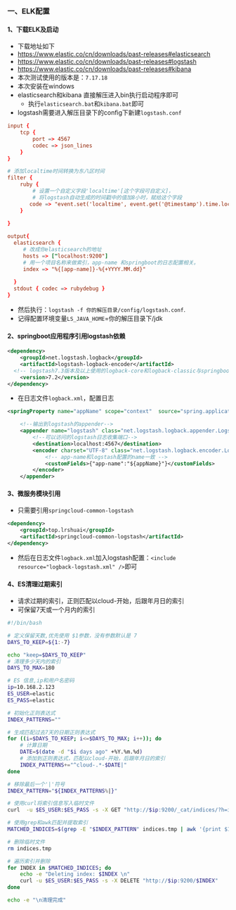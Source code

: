 ### 一、ELK配置

#### 1、下载ELK及启动
- 下载地址如下
- https://www.elastic.co/cn/downloads/past-releases#elasticsearch
- https://www.elastic.co/cn/downloads/past-releases#logstash
- https://www.elastic.co/cn/downloads/past-releases#kibana
- 本次测试使用的版本是：`7.17.18`
- 本次安装在windows
- elasticsearch和kibana 直接解压进入bin执行启动程序即可
  - 执行`elasticsearch.bat`和`kibana.bat`即可
- logstash需要进入解压目录下的config下新建`logstash.conf`
```conf
input {
    tcp {
        port => 4567
        codec => json_lines
    }
}

# 添加localtime时间转换为东八区时间
filter {
    ruby {
    	# 设置一个自定义字段'localtime'[这个字段可自定义]，
    	# 将logstash自动生成的时间戳中的值加8小时，赋给这个字段
       code => "event.set('localtime', event.get('@timestamp').time.localtime + 8*3600)"
    }
 
}

output{
  elasticsearch { 
     # 改成你elasticsearch的地址
     hosts => ["localhost:9200"] 
     # 用一个项目名称来做索引，app-name 和springboot的日志配置相关。
     index => "%{[app-name]}-%{+YYYY.MM.dd}" 
     
  }
  stdout { codec => rubydebug }
}
```
  - 然后执行：`logstash -f 你的解压目录/config/logstash.conf`.
  - 记得配置环境变量`LS_JAVA_HOME`=你的解压目录下/jdk


#### 2、springboot应用程序引用logstash依赖
```xml
<dependency>
    <groupId>net.logstash.logback</groupId>
    <artifactId>logstash-logback-encoder</artifactId>
  <!-- logstash7.3版本及以上使用的logback-core和logback-classic与springboot2.7.6冲突，所以最高7.2 -->
    <version>7.2</version>
</dependency>
```
- 在日志文件`logback.xml`，配置日志
```xml
<springProperty name="appName" scope="context"  source="spring.application.name"/>

    <!--输出到logstash的appender-->
    <appender name="logstash" class="net.logstash.logback.appender.LogstashTcpSocketAppender">
        <!--可以访问的logstash日志收集端口-->
        <destination>localhost:4567</destination>
        <encoder charset="UTF-8" class="net.logstash.logback.encoder.LogstashEncoder">
            <!-- app-name和logstash配置的name一致 -->
            <customFields>{"app-name":"${appName}"}</customFields>
        </encoder>
    </appender>
```

#### 3、微服务模块引用
- 只需要引用`springcloud-common-logstash`
```xml
<dependency>
    <groupId>top.lrshuai</groupId>
    <artifactId>springcloud-common-logstash</artifactId>
</dependency>
```
- 然后在日志文件`logback.xml`加入logstash配置：`<include resource="logback-logstash.xml" />`即可

#### 4、ES清理过期索引
- 请求过期的索引，正则匹配以cloud-开始，后跟年月日的索引
- 可保留7天或一个月内的索引

```bash
#!/bin/bash

# 定义保留天数,优先使用 $1参数，没有参数默认是 7
DAYS_TO_KEEP=${1:-7}

echo "keep=$DAYS_TO_KEEP"
# 清理多少天内的索引
DAYS_TO_MAX=180

# ES 信息,ip和用户名密码
ip=10.168.2.123
ES_USER=elastic
ES_PASS=elastic

# 初始化正则表达式
INDEX_PATTERNS=""

# 生成匹配过去7天的日期正则表达式
for ((i=$DAYS_TO_KEEP; i<=$DAYS_TO_MAX; i++)); do
    # 计算日期
    DATE=$(date -d "$i days ago" +%Y.%m.%d)
    # 添加到正则表达式，匹配以cloud-开始，后跟年月日的索引
    INDEX_PATTERNS+="^cloud-.*-$DATE|"
done

# 移除最后一个'|'符号
INDEX_PATTERN="${INDEX_PATTERNS%|}"

# 使用curl将索引信息写入临时文件
curl  -u $ES_USER:$ES_PASS -s -X GET "http://$ip:9200/_cat/indices/?h=index" > indices.tmp

# 使用grep和awk匹配并提取索引
MATCHED_INDICES=$(grep -E "$INDEX_PATTERN" indices.tmp | awk '{print $1}')

# 删除临时文件
rm indices.tmp

# 遍历索引并删除
for INDEX in $MATCHED_INDICES; do
    echo -e "Deleting index: $INDEX \n"
    curl -u $ES_USER:$ES_PASS -s -X DELETE "http://$ip:9200/$INDEX"
done

echo -e "\n清理完成"
```
